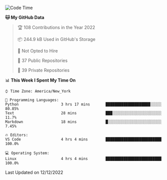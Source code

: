 <!--START_SECTION:waka-->
![Code Time](http://img.shields.io/badge/Code%20Time-118%20hrs%2012%20mins-blue)

**🐱 My GitHub Data** 

> 🏆 108 Contributions in the Year 2022
 > 
> 📦 244.9 kB Used in GitHub's Storage 
 > 
> 🚫 Not Opted to Hire
 > 
> 📜 37 Public Repositories 
 > 
> 🔑 39 Private Repositories  
 > 
📊 **This Week I Spent My Time On** 

```text
⌚︎ Time Zone: America/New_York

💬 Programming Languages: 
Python                   3 hrs 17 mins       ████████████████████░░░░░   80.85% 
Text                     28 mins             ███░░░░░░░░░░░░░░░░░░░░░░   11.7% 
Markdown                 18 mins             █░░░░░░░░░░░░░░░░░░░░░░░░   7.45%

🔥 Editors: 
VS Code                  4 hrs 4 mins        █████████████████████████   100.0%

💻 Operating System: 
Linux                    4 hrs 4 mins        █████████████████████████   100.0%

```


 Last Updated on 12/12/2022
<!--END_SECTION:waka-->